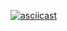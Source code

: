 [![asciicast](https://asciinema.org/a/dvoxvZOWtn5EnNM9bffTPAd4F.svg)](https://asciinema.org/a/dvoxvZOWtn5EnNM9bffTPAd4F)